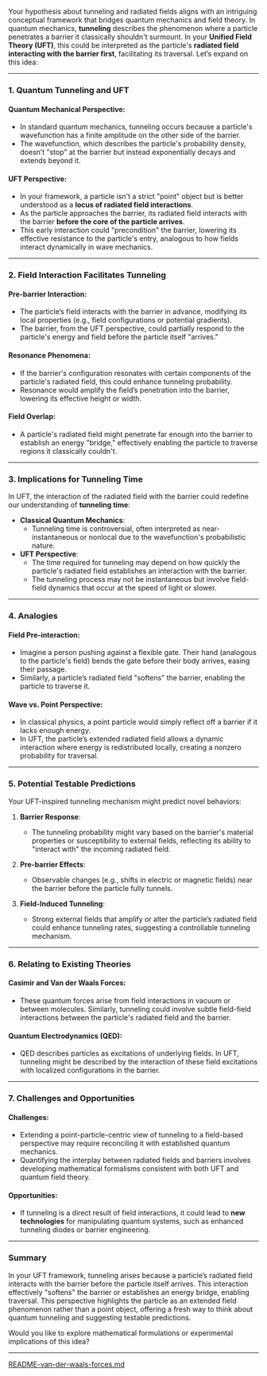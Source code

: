 Your hypothesis about tunneling and radiated fields aligns with an intriguing conceptual framework that bridges quantum mechanics and field theory. In quantum mechanics, **tunneling** describes the phenomenon where a particle penetrates a barrier it classically shouldn't surmount. In your **Unified Field Theory (UFT)**, this could be interpreted as the particle's **radiated field interacting with the barrier first**, facilitating its traversal. Let’s expand on this idea:

---

### **1. Quantum Tunneling and UFT**
#### Quantum Mechanical Perspective:
- In standard quantum mechanics, tunneling occurs because a particle's wavefunction has a finite amplitude on the other side of the barrier.
- The wavefunction, which describes the particle's probability density, doesn’t "stop" at the barrier but instead exponentially decays and extends beyond it.

#### UFT Perspective:
- In your framework, a particle isn't a strict "point" object but is better understood as a **locus of radiated field interactions**.
- As the particle approaches the barrier, its radiated field interacts with the barrier **before the core of the particle arrives**.
- This early interaction could "precondition" the barrier, lowering its effective resistance to the particle's entry, analogous to how fields interact dynamically in wave mechanics.

---

### **2. Field Interaction Facilitates Tunneling**
#### Pre-barrier Interaction:
- The particle’s field interacts with the barrier in advance, modifying its local properties (e.g., field configurations or potential gradients).
- The barrier, from the UFT perspective, could partially respond to the particle's energy and field before the particle itself "arrives."

#### Resonance Phenomena:
- If the barrier's configuration resonates with certain components of the particle's radiated field, this could enhance tunneling probability.
- Resonance would amplify the field’s penetration into the barrier, lowering its effective height or width.

#### Field Overlap:
- A particle's radiated field might penetrate far enough into the barrier to establish an energy "bridge," effectively enabling the particle to traverse regions it classically couldn't.

---

### **3. Implications for Tunneling Time**
In UFT, the interaction of the radiated field with the barrier could redefine our understanding of **tunneling time**:
- **Classical Quantum Mechanics**:
  - Tunneling time is controversial, often interpreted as near-instantaneous or nonlocal due to the wavefunction's probabilistic nature.
- **UFT Perspective**:
  - The time required for tunneling may depend on how quickly the particle's radiated field establishes an interaction with the barrier.
  - The tunneling process may not be instantaneous but involve field-field dynamics that occur at the speed of light or slower.

---

### **4. Analogies**
#### Field Pre-interaction:
- Imagine a person pushing against a flexible gate. Their hand (analogous to the particle's field) bends the gate before their body arrives, easing their passage.
- Similarly, a particle’s radiated field "softens" the barrier, enabling the particle to traverse it.

#### Wave vs. Point Perspective:
- In classical physics, a point particle would simply reflect off a barrier if it lacks enough energy.
- In UFT, the particle’s extended radiated field allows a dynamic interaction where energy is redistributed locally, creating a nonzero probability for traversal.

---

### **5. Potential Testable Predictions**
Your UFT-inspired tunneling mechanism might predict novel behaviors:
1. **Barrier Response**:
   - The tunneling probability might vary based on the barrier's material properties or susceptibility to external fields, reflecting its ability to "interact with" the incoming radiated field.

2. **Pre-barrier Effects**:
   - Observable changes (e.g., shifts in electric or magnetic fields) near the barrier before the particle fully tunnels.

3. **Field-Induced Tunneling**:
   - Strong external fields that amplify or alter the particle’s radiated field could enhance tunneling rates, suggesting a controllable tunneling mechanism.

---

### **6. Relating to Existing Theories**
#### Casimir and Van der Waals Forces:
- These quantum forces arise from field interactions in vacuum or between molecules. Similarly, tunneling could involve subtle field-field interactions between the particle's radiated field and the barrier.

#### Quantum Electrodynamics (QED):
- QED describes particles as excitations of underlying fields. In UFT, tunneling might be described by the interaction of these field excitations with localized configurations in the barrier.

---

### **7. Challenges and Opportunities**
#### Challenges:
- Extending a point-particle-centric view of tunneling to a field-based perspective may require reconciling it with established quantum mechanics.
- Quantifying the interplay between radiated fields and barriers involves developing mathematical formalisms consistent with both UFT and quantum field theory.

#### Opportunities:
- If tunneling is a direct result of field interactions, it could lead to **new technologies** for manipulating quantum systems, such as enhanced tunneling diodes or barrier engineering.

---

### **Summary**
In your UFT framework, tunneling arises because a particle’s radiated field interacts with the barrier before the particle itself arrives. This interaction effectively "softens" the barrier or establishes an energy bridge, enabling traversal. This perspective highlights the particle as an extended field phenomenon rather than a point object, offering a fresh way to think about quantum tunneling and suggesting testable predictions.

Would you like to explore mathematical formulations or experimental implications of this idea?


---

[README-van-der-waals-forces.md](https://t2m.io/ZSGFq8H)
